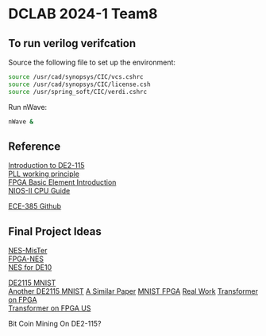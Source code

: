 # DCLAB 2024-1 Team8  

## To run verilog verifcation

Source the following file to set up the environment:
```bash
source /usr/cad/synopsys/CIC/vcs.cshrc
source /usr/cad/synopsys/CIC/license.csh
source /usr/spring_soft/CIC/verdi.cshrc
```

Run nWave:
```bash
nWave &
```

## Reference  

[Introduction to DE2-115](https://coldnew.github.io/7a67f04e/)  
[PLL working principle](https://blog.csdn.net/weixin_43719763/article/details/138244661)  
[FPGA Basic Element Introduction](https://www.cnblogs.com/logic3/p/5466866.html)  
[NIOS-II CPU Guide](https://blog.csdn.net/tq384998430/article/details/84953257)  

[ECE-385 Github](https://github.com/Everloom-129/ECE385-Digital-Systems-Lab)  


## Final Project Ideas

[NES-MisTer](https://github.com/MiSTer-devel/NES_MiSTer)  
[FPGA-NES](https://github.com/brianbennett/fpga_nes)  
[NES for DE10](https://github.com/iandailis/NES-FPGA)  

[DE2115 MNIST](https://github.com/grant4001/MNIST_Classification_FPGA)  
[Another DE2115 MNIST](https://github.com/DouglasYu/ECE385final_digit_recognition)
[A Similar Paper](https://ieeexplore.ieee.org/stamp/stamp.jsp?tp=&arnumber=10008429)
[MNIST FPGA](https://github.com/junwha/MNIST-FPGA-Accelarator)
[Real Work](https://dl.acm.org/doi/pdf/10.1145/3297858.3304028)
[Transformer on FPGA](https://jeit.ac.cn/cn/article/doi/10.11999/JEIT230713?viewType=HTML)  
[Transformer on FPGA US](https://wangshusen.github.io/papers/ISQED2021.pdf)  

Bit Coin Mining On DE2-115?